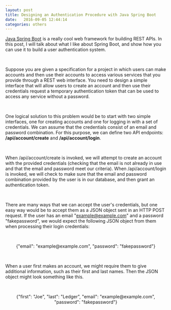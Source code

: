 ```yaml
---
layout: post
title: Designing an Authentication Procedure with Java Spring Boot
date:   2016-09-05 12:44:14
categories: others
---
```


[Java Spring Boot](http://projects.spring.io/spring-boot/) is a really cool web framework for building REST APIs. In this post, I will talk about what I like about Spring Boot, and show how you can use it to build a user authentication system.

<br/>

Suppose you are given a specification for a project in which users can make accounts and then use their accounts to access various services that you provide through a REST web interface. You need to design a simple interface that will allow users to create an account and then use their credentials request a temporary authentication token that can be used to access any service without a password.

<br/>

One logical solution to this problem would be to start with two simple interfaces, one for creating accounts and one for logging in with a set of credentials. We can assume that the credentials consist of an email and password combination. For this purpose, we can define two API endpoints: **/api/account/create** and **/api/account/login**.

<br/>

When /api/account/create is invoked, we will attempt to create an account with the provided credentials (checking that the email is not already in use and that the email and password meet our criteria). When /api/account/login is invoked, we will check to make sure that the email and password combination provided by the user is in our database, and then grant an authentication token.

<br/>

There are many ways that we can accept the user's credentials, but one easy way would be to accept them as a JSON object sent in an HTTP POST request. If the user has an email "example@example.com" and a password "fakepassword", we would expect the following JSON object from them when processing their login credentials:

<br/>

<p align="center">
{"email": "example@example.com", "password": "fakepassword"}
</p>

<br/>

When a user first makes an account, we might require them to give additional information, such as their first and last names. Then the JSON object might look something like this.

<br/>

<p align="center">
{"first": "Joe", "last": "Ledger", "email": "example@example.com", "password": "fakepassword"}
</p>

<br/>